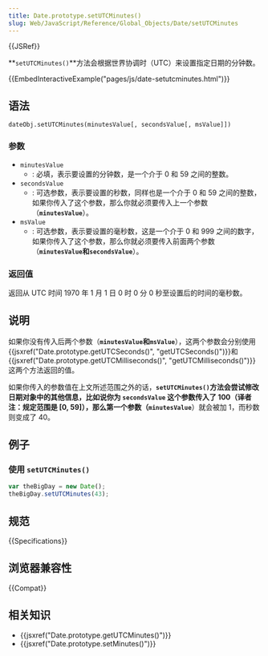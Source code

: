 ```yaml
---
title: Date.prototype.setUTCMinutes()
slug: Web/JavaScript/Reference/Global_Objects/Date/setUTCMinutes
---
```

{{JSRef}}

**`setUTCMinutes()`**方法会根据世界协调时（UTC）来设置指定日期的分钟数。

{{EmbedInteractiveExample("pages/js/date-setutcminutes.html")}}

## 语法

```plain
dateObj.setUTCMinutes(minutesValue[, secondsValue[, msValue]])
```

### 参数

- `minutesValue`
  - : 必填，表示要设置的分钟数，是一个介于 0 和 59 之间的整数。
- `secondsValue`
  - : 可选参数，表示要设置的秒数，同样也是一个介于 0 和 59 之间的整数，如果你传入了这个参数，那么你就必须要传入上一个参数（**`minutesValue`**）。
- `msValue`
  - : 可选参数，表示要设置的毫秒数，这是一个介于 0 和 999 之间的数字，如果你传入了这个参数，那么你就必须要传入前面两个参数（**`minutesValue`**和**`secondsValue`**）。

### 返回值

返回从 UTC 时间 1970 年 1 月 1 日 0 时 0 分 0 秒至设置后的时间的毫秒数。

## 说明

如果你没有传入后两个参数（**`minutesValue`**和**`msValue`**），这两个参数会分别使用{{jsxref("Date.prototype.getUTCSeconds()", "getUTCSeconds()")}}和{{jsxref("Date.prototype.getUTCMilliseconds()", "getUTCMilliseconds()")}}这两个方法返回的值。

如果你传入的参数值在上文所述范围之外的话，**`setUTCMinutes()`**方法会尝试修改日期对象中的其他信息，比如说你为 **`secondsValue`** 这个参数传入了 100（译者注：规定范围是 \[0, 59]），那么第一个参数（**`minutesValue`**）就会被加 1，而秒数则变成了 40。

## 例子

### 使用 `setUTCMinutes()`

```js
var theBigDay = new Date();
theBigDay.setUTCMinutes(43);
```

## 规范

{{Specifications}}

## 浏览器兼容性

{{Compat}}

## 相关知识

- {{jsxref("Date.prototype.getUTCMinutes()")}}
- {{jsxref("Date.prototype.setMinutes()")}}
